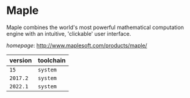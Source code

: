 # Maple

Maple combines the world's most powerful mathematical computation engine with an intuitive,    'clickable' user interface.

*homepage*: <http://www.maplesoft.com/products/maple/>

version | toolchain
--------|----------
``15`` | ``system``
``2017.2`` | ``system``
``2022.1`` | ``system``
